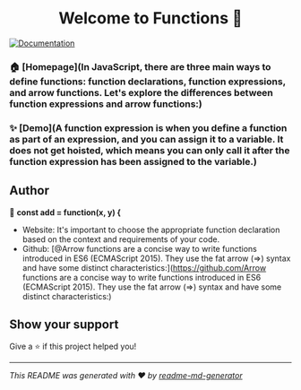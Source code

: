 <h1 align="center">Welcome to Functions 👋</h1>
<p>
  <a href="Example of a function expression:" target="_blank">
    <img alt="Documentation" src="https://img.shields.io/badge/documentation-yes-brightgreen.svg" />
  </a>
</p>

### 🏠 [Homepage](In JavaScript, there are three main ways to define functions: function declarations, function expressions, and arrow functions. Let's explore the differences between function expressions and arrow functions:)

### ✨ [Demo](A function expression is when you define a function as part of an expression, and you can assign it to a variable. It does not get hoisted, which means you can only call it after the function expression has been assigned to the variable.)

## Author

👤 **const add = function(x, y) {**

* Website: It's important to choose the appropriate function declaration based on the context and requirements of your code.
* Github: [@Arrow functions are a concise way to write functions introduced in ES6 \(ECMAScript 2015\). They use the fat arrow \(=&gt;\) syntax and have some distinct characteristics:](https://github.com/Arrow functions are a concise way to write functions introduced in ES6 \(ECMAScript 2015\). They use the fat arrow \(=&gt;\) syntax and have some distinct characteristics:)

## Show your support

Give a ⭐️ if this project helped you!

***
_This README was generated with ❤️ by [readme-md-generator](https://github.com/kefranabg/readme-md-generator)_